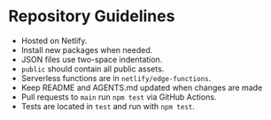 # Repository Guidelines

- Hosted on Netlify.
- Install new packages when needed.
- JSON files use two-space indentation.
- `public` should contain all public assets.
- Serverless functions are in `netlify/edge-functions`.
- Keep README and AGENTS.md updated when changes are made
- Pull requests to `main` run `npm test` via GitHub Actions.
- Tests are located in `test` and run with `npm test`.
